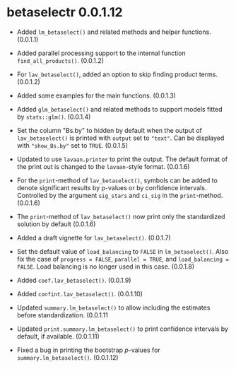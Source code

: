 # betaselectr 0.0.1.12

- Added `lm_betaselect()` and related
  methods and helper functions.
  (0.0.1.1)

- Added parallel processing support to
  the internal function
  `find_all_products()`. (0.0.1.2)

- For `lav_betaselect()`, added an
  option to skip finding product
  terms. (0.0.1.2)

- Added some examples for the main
  functions. (0.0.1.3)

- Added `glm_betaselect()` and
  related methods to
  support models fitted by
  `stats::glm()`. (0.0.1.4)

- Set the column "Bs.by" to hidden
  by default when the output of
  `lav_betaselect()` is printed with
  `output` set to `"text"`. Can be
  displayed with `"show_Bs.by"` set
  to `TRUE`. (0.0.1.5)

- Updated to use `lavaan.printer`
  to print the output. The default
  format of the print out is changed
  to the `lavaan`-style format. (0.0.1.6)

- For the `print`-method of `lav_betaselect()`,
  symbols can be added to denote
  significant results by p-values
  or by confidence intervals. Controlled
  by the argument `sig_stars` and
  `ci_sig` in the `print`-method. (0.0.1.6)

- The `print`-method of `lav_betaselect()`
  now print only the standardized solution
  by default (0.0.1.6)

- Added a draft vignette for
  `lav_betaselect()`. (0.0.1.7)

- Set the default value of `load_balancing`
  to `FALSE` in `lm_betaselect()`. Also
  fix the case of `progress = FALSE`,
  `parallel = TRUE`, and `load_balancing = FALSE`.
  Load balancing is no longer used in this
  case. (0.0.1.8)

- Added `coef.lav_betaselect()`. (0.0.1.9)

- Added `confint.lav_betaselect()`. (0.0.1.10)

- Updated `summary.lm_betaselect()`
  to allow including the estimates
  before standardization. (0.0.1.11

- Updated `print.summary.lm_betaselect()`
  to print confidence intervals by
  default, if available. (0.0.1.11)

- Fixed a bug in printing the bootstrap
  *p*-values for `summary.lm_betaselect()`.
  (0.0.1.12)